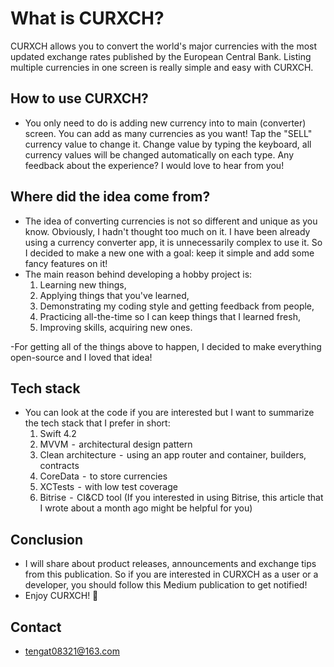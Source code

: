 # What is CURXCH?
CURXCH allows you to convert the world's major currencies with the most updated exchange rates published by the European Central Bank. Listing multiple currencies in one screen is really simple and easy with CURXCH.  

## How to use CURXCH?
- You only need to do is adding new currency into to main (converter) screen. You can add as many currencies as you want! Tap the "SELL" currency value to change it. Change value by typing the keyboard, all currency values will be changed automatically on each type. Any feedback about the experience? I would love to hear from you!

## Where did the idea come from?
- The idea of converting currencies is not so different and unique as you know. Obviously, I hadn't thought too much on it. I have been already using a currency converter app, it is unnecessarily complex to use it. So I decided to make a new one with a goal: keep it simple and add some fancy features on it!
- The main reason behind developing a hobby project is:
	1. Learning new things,
	2. Applying things that you've learned,
	3. Demonstrating my coding style and getting feedback from people,
	4. Practicing all-the-time so I can keep things that I learned fresh,
	5. Improving skills, acquiring new ones.

-For getting all of the things above to happen, I decided to make everything open-source and I loved that idea!

##  Tech stack
- You can look at the code if you are interested but I want to summarize the tech stack that I prefer in short:
	1. Swift 4.2
	2. MVVM  -  architectural design pattern
	3. Clean architecture  -  using an app router and container, builders, contracts
	4. CoreData  -  to store currencies
	5. XCTests  -  with low test coverage
	6. Bitrise  -  CI&CD tool (If you interested in using Bitrise, this article that I wrote about a month ago might be helpful for you)

## Conclusion
- I will share about product releases, announcements and exchange tips from this publication. So if you are interested in CURXCH as a user or a developer, you should follow this Medium publication to get notified!
- Enjoy CURXCH! 🎉

## Contact
- tengat08321@163.com
